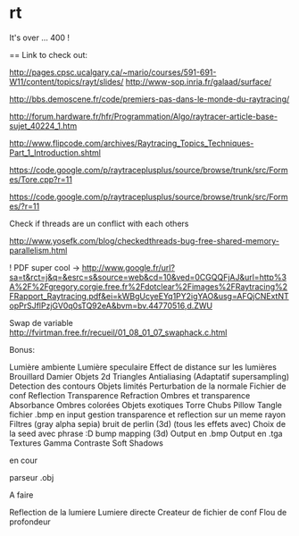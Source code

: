 rt
==

It's over ... 400 !

==
Link to check out:

http://pages.cpsc.ucalgary.ca/~mario/courses/591-691-W11/content/topics/rayt/slides/
http://www-sop.inria.fr/galaad/surface/

http://bbs.demoscene.fr/code/premiers-pas-dans-le-monde-du-raytracing/


http://forum.hardware.fr/hfr/Programmation/Algo/raytracer-article-base-sujet_40224_1.htm

http://www.flipcode.com/archives/Raytracing_Topics_Techniques-Part_1_Introduction.shtml

https://code.google.com/p/raytraceplusplus/source/browse/trunk/src/Formes/Tore.cpp?r=11

https://code.google.com/p/raytraceplusplus/source/browse/trunk/src/Formes/?r=11

Check if threads are un conflict with each others

http://www.yosefk.com/blog/checkedthreads-bug-free-shared-memory-parallelism.html


! PDF super cool -> http://www.google.fr/url?sa=t&rct=j&q=&esrc=s&source=web&cd=10&ved=0CGQQFjAJ&url=http%3A%2F%2Fgregory.corgie.free.fr%2Fdotclear%2Fimages%2FRaytracing%2FRapport_Raytracing.pdf&ei=kWBgUcyeEYq1PY2igYAO&usg=AFQjCNExtNTopPrSJflPzjGV0q0sTQ92eA&bvm=bv.44770516,d.ZWU


Swap de variable
http://fvirtman.free.fr/recueil/01_08_01_07_swaphack.c.html

Bonus:

Lumière ambiente
Lumière speculaire
Effect de distance sur les lumières
Brouillard
Damier
Objets 2d
Triangles
Antialiasing (Adaptatif supersampling)
Detection des contours
Objets limités
Perturbation de la normale
Fichier de conf
Reflection
Transparence
Refraction
Ombres et transparence
Absorbance
Ombres colorées
Objets exotiques
Torre
Chubs
Pillow
Tangle
fichier .bmp en input
gestion transparence et reflection sur un meme rayon
Filtres (gray alpha sepia)
bruit de perlin (3d) (tous les effets avec)
Choix de la seed avec phrase :D
bump mapping (3d)
Output en .bmp
Output en .tga
Textures
Gamma
Contraste
Soft Shadows

en cour

parseur .obj

A faire

Reflection de la lumiere
Lumiere directe
Createur de fichier de conf
Flou de profondeur

